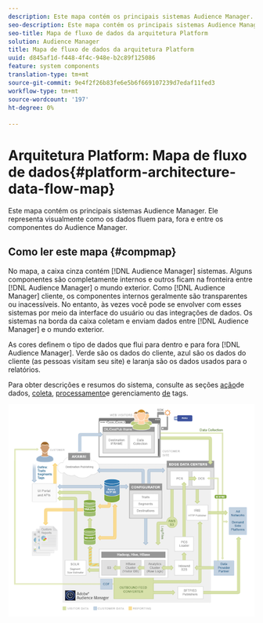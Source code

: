 ```yaml
---
description: Este mapa contém os principais sistemas Audience Manager. Ele representa visualmente como os dados fluem para, fora e entre os componentes do Audience Manager.
seo-description: Este mapa contém os principais sistemas Audience Manager. Ele representa visualmente como os dados fluem para, fora e entre os componentes do Audience Manager.
seo-title: Mapa de fluxo de dados da arquitetura Platform
solution: Audience Manager
title: Mapa de fluxo de dados da arquitetura Platform
uuid: d845af1d-f448-4f4c-948e-b2c89f125086
feature: system components
translation-type: tm+mt
source-git-commit: 9e4f2f26b83fe6e5b6f669107239d7edaf11fed3
workflow-type: tm+mt
source-wordcount: '197'
ht-degree: 0%

---
```



# Arquitetura Platform: Mapa de fluxo de dados{#platform-architecture-data-flow-map}

Este mapa contém os principais sistemas Audience Manager. Ele representa visualmente como os dados fluem para, fora e entre os componentes do Audience Manager.

## Como ler este mapa {#compmap}

<!-- 

c_compmap.xml

 -->

No mapa, a caixa cinza contém [!DNL Audience Manager] sistemas. Alguns componentes são completamente internos e outros ficam na fronteira entre [!DNL Audience Manager] o mundo exterior. Como [!DNL Audience Manager] cliente, os componentes internos geralmente são transparentes ou inacessíveis. No entanto, às vezes você pode se envolver com esses sistemas por meio da interface do usuário ou das integrações de dados. Os sistemas na borda da caixa coletam e enviam dados entre [!DNL Audience Manager] e o mundo exterior.

As cores definem o tipo de dados que flui para dentro e para fora [!DNL Audience Manager]. Verde são os dados do cliente, azul são os dados do cliente (as pessoas visitam seu site) e laranja são os dados usados para o relatórios.

Para obter descrições e resumos do sistema, consulte as seções [ação](../../reference/system-components/components-data-action.md)de dados, [coleta](../../reference/system-components/components-data-collection.md), [processamento](../../reference/system-components/components-data-processing.md)e gerenciamento [de](../../reference/system-components/components-tag-management.md) tags.

![](assets/flowmap.png)

